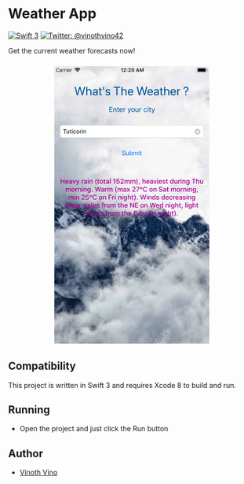 # Weather App

[![Swift 3](https://img.shields.io/badge/Swift-3.0-orange.svg?style=flat)](https://swift.org)
[![Twitter: @vinothvino42](https://img.shields.io/badge/Contact-Twitter-blue.svg?style=flat)](https://twitter.com/vinothvino42)

Get the current weather forecasts now!

<h3 align="center">
<img src="screenshots.png" alt="Screenshot of Weather app" />
</h3>

## Compatibility

This project is written in Swift 3 and requires Xcode 8 to build and run.

## Running

 * Open the project and just click the Run button

## Author

* [Vinoth Vino](https://twitter.com/vinothvino42)
